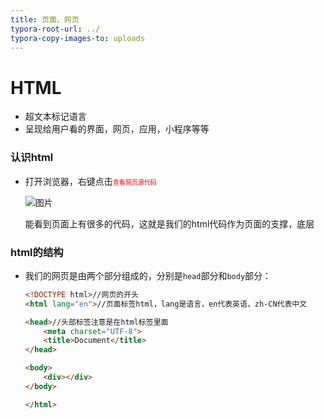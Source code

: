 ```yaml
---
title: 页面、网页
typora-root-url: ../
typora-copy-images-to: uploads
---
```

# **HTML**

- 超文本标记语言
- 呈现给用户看的界面，网页，应用，小程序等等

### 认识html

- 打开浏览器，右键点击<font color=red size=1>查看网页源代码</font>

  ![图片](/uploads/1652274341978.png)

  能看到页面上有很多的代码，这就是我们的html代码作为页面的支撑，底层

### html的结构

- 我们的网页是由两个部分组成的，分别是`head`部分和`body`部分：

  ```html
  <!DOCTYPE html>//网页的开头
  <html lang="en">//页面标签html，lang是语言，en代表英语，zh-CN代表中文

  <head>//头部标签注意是在html标签里面
      <meta charset="UTF-8">
      <title>Document</title>
  </head>

  <body>
      <div></div>
  </body>

  </html>
  ```
